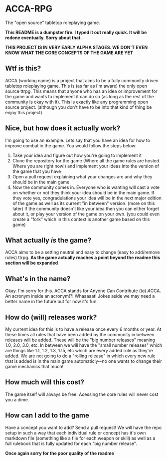 # ACCA-RPG
The "open source" tabletop roleplaying game.

**This README is a dumpster fire. I typed it out really quick. It will be redone eventually. Sorry about that.**

**THIS PROJECT IS IN VERY EARLY ALPHA STAGES. WE DON'T EVEN KNOW WHAT THE CORE CONCEPTS OF THE GAME ARE YET**


## Wtf is this?
ACCA (working name) is a project that aims to be a fully community driven tabletop roleplaying game. This is (as far as i'm aware) the only open source ttrpg. This means that anyone who has an idea or improvement for the game and wants to implement it can do so (as long as the rest of the community is okay with it). This is exactly like any programming open source project. (although you don't have to be into that kind of thing be enjoy this project)

## Nice, but how does it actually work?
I'm going to use an example. Lets say that you have an idea for how to improve combat in the game. You would follow the steps below:
1) Take your idea and figure out how you're going to implement it
2) Clone the repository for the game (Where all the game rules are hosted. Where you are right now!) and implement your ideas into the version of the game that you have
3) Open a pull request explaining what your changes are and why they should be in the main game
4) Now the community comes in. Everyone who is wanting will cast a vote on whether or not they think your idea should be in the main game. If they vote yes, congradulations your idea will be in the next major edition of the game as well as its current "in between" version. (more on this later) If the community doesn't like your idea then you can either forget about it, or play your version of the game on your own. (you could even create a "fork" which in this context is another game based on this game)

## What actually *is* the game?
ACCA aims to be a setting neutral and easy to change (easy to add/remove rules) ttrpg. **As the game actually reaches a point beyond the readme this section will be expanded**

## What's in the name?
Okay. I'm sorry for this. ACCA stands for *A*nyone *C*an *C*ontribute (to) *A*CCA. An acronym inside an acronym!?! Whaaaaat! Jokes aside we may need a better name in the future but for now it's fun.

## How do (will) releases work?
My current idea for this is to have a release once every 6 months or year. At these times all rules that have been added by the community in between releases will be added. These will be the "big number releases" meaning 1.0, 2.0, 3.0, etc. In between we will have the "small number releases" which are things like 1.1, 1.2, 1.3, 1.15, etc which are every added rule as they're added. We are not going to do a "rolling release" in which every new rule that is added is in the main game automaticly--no one wants to change their game mechanics that much! 

## How much will this cost?
The game itself will always be free. Acessing the core rules will never cost you a dime.

## How can I add to the game
Have a concept you want to add? Send a pull request! We will have the repo setup in such a way that each individual rule or concept has it's own markdown file (something like a file for each weapon or skill) as well as a full rulebook that is fully updated for each "big number release".

**Once again sorry for the poor quality of the readme**
